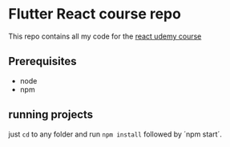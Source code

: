 # Flutter React course repo
This repo contains all my code for the [react udemy course](https://www.udemy.com/course/react-the-complete-guide-incl-redux/)

## Prerequisites

* node
* npm

## running projects

just `cd` to any folder and run `npm install` followed by ´npm start´.
